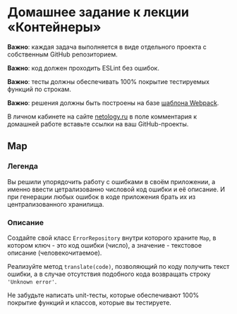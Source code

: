 # Домашнее задание к лекции «Контейнеры»

**Важно**: каждая задача выполняется в виде отдельного проекта с собственным GitHub репозиторием.

**Важно**: код должен проходить ESLint без ошибок.

**Важно**: тесты должны обеспечивать 100% покрытие тестируемых функций по строкам.

**Важно**: решения должны быть построены на базе [шаблона Webpack](/ci-template).

В личном кабинете на сайте [netology.ru](http://netology.ru/) в поле комментария к домашней работе вставьте ссылки на ваш GitHub-проекты.

## Map

### Легенда

Вы решили упорядочить работу с ошибками в своём приложении, а именно ввести цетрализованно числовой код ошибки и её описание. И при генерации любых ошибок в коде приложения брать их из централизованного хранилища.

### Описание

Создайте свой класс `ErrorRepository` внутри которого храните `Map`, в котором ключ - это код ошибки (число), а значение - текстовое описание (человекочитаемое).

Реализуйте метод `translate(code)`, позволяющий по коду получить текст ошибки, а в случае отсутствия подобного кода возвращать строку `'Unknown error'`.

Не забудьте написать unit-тесты, которые обеспечивают 100% покрытие функций и классов, которые вы тестируете.
